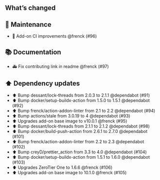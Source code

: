 ## What’s changed

## 🧰 Maintenance

- 🚀 Add-on CI improvements @frenck (#96)

## 📚 Documentation

- 🚑 Fix contributing link in readme @frenck (#97)

## ⬆️ Dependency updates

- ⬆️ Bump dessant/lock-threads from 2.0.3 to 2.1.1 @dependabot (#91)
- ⬆️ Bump docker/setup-buildx-action from 1.5.0 to 1.5.1 @dependabot (#92)
- ⬆️ Bump frenck/action-addon-linter from 2.1 to 2.2 @dependabot (#94)
- ⬆️ Bump actions/stale from 3.0.19 to 4 @dependabot (#93)
- ⬆️ Upgrades add-on base image to v10.0.1 @frenck (#95)
- ⬆️ Bump dessant/lock-threads from 2.1.1 to 2.1.2 @dependabot (#98)
- ⬆️ Bump docker/build-push-action from 2.6.1 to 2.7.0 @dependabot (#101)
- ⬆️ Bump frenck/action-addon-linter from 2.2 to 2.3 @dependabot (#102)
- ⬆️ Bump creyD/prettier_action from 3.3 to 4.0 @dependabot (#104)
- ⬆️ Bump docker/setup-buildx-action from 1.5.1 to 1.6.0 @dependabot (#103)
- ⬆️ Upgrades ZeroTier One to 1.6.6 @frenck (#106)
- ⬆️ Upgrades add-on base image to 10.1.0 @frenck (#105)
